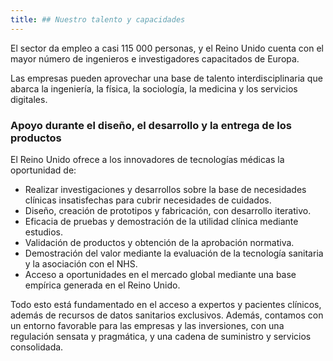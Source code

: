 ```yaml
---
title: ## Nuestro talento y capacidades
---
```

El sector da empleo a casi 115 000 personas, y el Reino Unido cuenta con el mayor número de ingenieros e investigadores capacitados de Europa.

Las empresas pueden aprovechar una base de talento interdisciplinaria que abarca la ingeniería, la física, la sociología, la medicina y los servicios digitales.

### Apoyo durante el diseño, el desarrollo y la entrega de los productos

El Reino Unido ofrece a los innovadores de tecnologías médicas la oportunidad de:

- Realizar investigaciones y desarrollos sobre la base de necesidades clínicas insatisfechas para cubrir necesidades de cuidados.
- Diseño, creación de prototipos y fabricación, con desarrollo iterativo.
- Eficacia de pruebas y demostración de la utilidad clínica mediante estudios.
- Validación de productos y obtención de la aprobación normativa.
- Demostración del valor mediante la evaluación de la tecnología sanitaria y la asociación con el NHS.
- Acceso a oportunidades en el mercado global mediante una base empírica generada en el Reino Unido.

Todo esto está fundamentado en el acceso a expertos y pacientes clínicos, además de recursos de datos sanitarios exclusivos. Además, contamos con un entorno favorable para las empresas y las inversiones, con una regulación sensata y pragmática, y una cadena de suministro y servicios consolidada.
